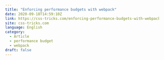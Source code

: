 ```yaml
---
title: "Enforcing performance budgets with webpack"
date: 2020-09-18T14:59:10Z
link: https://css-tricks.com/enforcing-performance-budgets-with-webpack/?utm_medium=RSS&utm_source=news.12bit.vn
site: css-tricks.com
language: English
category:
  - Article
  - performance budget
  - webpack
draft: false
---
```

